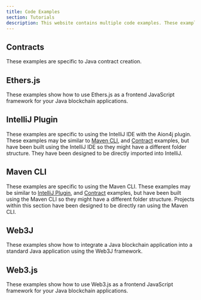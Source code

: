 ```yaml
---
title: Code Examples
section: Tutorials
description: This website contains multiple code examples. These examples are all listed here, and are also available from the `docs-examples` repository on [GithHub](https://github.com/aionnetwork/docs-examples). These examples are all standalone, and include a `README.md` file that explains how to set-up and use the examples. Examples found on this page are not intended to be full tutorials, but they may help you in understanding how the Aion Network works.
---
```


## Contracts

These examples are specific to Java contract creation.

## Ethers.js

These examples show how to use Ethers.js as a frontend JavaScript framework for your Java blockchain applications.

## IntelliJ Plugin

These examples are specific to using the IntelliJ IDE with the Aion4j plugin. These examples may be similar to [Maven CLI](#maven-cli), and [Contract](#contracts) examples, but have been built using the IntelliJ IDE so they might have a different folder structure. They have been designed to be directly imported into IntelliJ.

## Maven CLI

These examples are specific to using the Maven CLI. These examples may be similar to [IntelliJ Plugin](#maven-cli), and [Contract](#contracts) examples, but have been built using the Maven CLI so they might have a different folder structure. Projects within this section have been designed to be directly ran using the Maven CLI.

## Web3J

These examples show how to integrate a Java blockchain application into a standard Java application using the Web3J framework.

## Web3.js

These examples show how to use Web3.js as a frontend JavaScript framework for your Java blockchain applications.